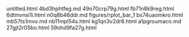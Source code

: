 untitled.html
4bd3hphtfeg.md
49n70crp79g.html
fb71n8k9reg.html
6dtmvnsi1i.html
n0q8b46ddr.md
figures/rplot_bar_1
bs74uaomkro.html
mb57ts1mvo.md
nb11mpl54s.html
kg1qn3v2dr8.html
a1pgroumaco.md
27gjt2r05bo.html
59ohd9fa27g.html